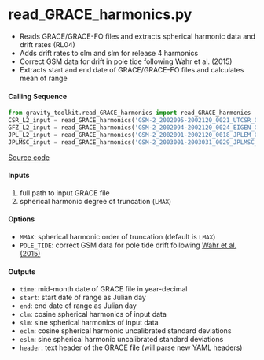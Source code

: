 read_GRACE_harmonics.py
=======================

 - Reads GRACE/GRACE-FO files and extracts spherical harmonic data and drift rates (RL04)
 - Adds drift rates to clm and slm for release 4 harmonics
 - Correct GSM data for drift in pole tide following Wahr et al. (2015)
 - Extracts start and end date of GRACE/GRACE-FO files and calculates mean of range

#### Calling Sequence
```python
from gravity_toolkit.read_GRACE_harmonics import read_GRACE_harmonics
CSR_L2_input = read_GRACE_harmonics('GSM-2_2002095-2002120_0021_UTCSR_0060_0005.gz',60)
GFZ_L2_input = read_GRACE_harmonics('GSM-2_2002094-2002120_0024_EIGEN_G---_005a.gz',90)
JPL_L2_input = read_GRACE_harmonics('GSM-2_2002091-2002120_0018_JPLEM_0001_0005.gz',60)
JPLMSC_input = read_GRACE_harmonics('GSM-2_2003001-2003031_0029_JPLMSC_0719_0005',719)
```
[Source code](https://github.com/tsutterley/read-GRACE-harmonics/blob/main/gravity_toolkit/read_GRACE_harmonics.py)

#### Inputs
 1. full path to input GRACE file
 2. spherical harmonic degree of truncation (`LMAX`)

#### Options
 - `MMAX`: spherical harmonic order of truncation (default is `LMAX`)
 - `POLE_TIDE`: correct GSM data for pole tide drift following [Wahr et al. (2015)](https://doi.org/10.1002/2015JB011986)

#### Outputs
 - `time`: mid-month date of GRACE file in year-decimal
 - `start`: start date of range as Julian day
 - `end`: end date of range as Julian day
 - `clm`: cosine spherical harmonics of input data
 - `slm`: sine spherical harmonics of input data
 - `eclm`: cosine spherical harmonic uncalibrated standard deviations
 - `eslm`: sine spherical harmonic uncalibrated standard deviations
 - `header`: text header of the GRACE file (will parse new YAML headers)
